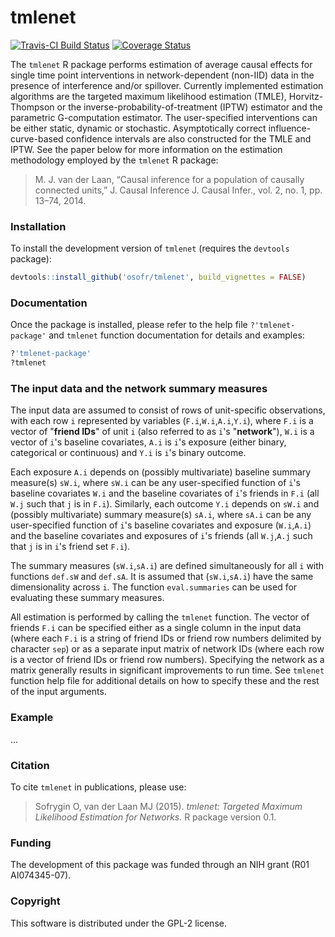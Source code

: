 tmlenet
==========


<!-- [![CRAN_Status_Badge](http://www.r-pkg.org/badges/version/tmlenet)](http://cran.r-project.org/package=tmlenet) -->
<!-- [![](http://cranlogs.r-pkg.org/badges/tmlenet)](http://cran.rstudio.com/web/packages/tmlenet/index.html) -->
[![Travis-CI Build Status](https://travis-ci.org/osofr/tmlenet.svg?branch=master)](https://travis-ci.org/osofr/tmlenet)
[![Coverage Status](https://coveralls.io/repos/osofr/tmlenet/badge.png?branch=master&service=github)](https://coveralls.io/r/osofr/tmlenet?branch=master)

The `tmlenet` R package performs estimation of average causal effects for single time point interventions in network-dependent (non-IID) data in the presence of interference and/or spillover. Currently implemented estimation algorithms are the targeted maximum likelihood estimation (TMLE), Horvitz-Thompson or the inverse-probability-of-treatment (IPTW) estimator and the parametric G-computation estimator. The user-specified interventions can be either static, dynamic or stochastic. Asymptotically correct influence-curve-based confidence intervals are also constructed for the TMLE and IPTW. See the paper below for more information on the estimation methodology employed by the `tmlenet` R package:

> M. J. van der Laan, “Causal inference for a population of causally connected units,” J. Causal Inference J. Causal Infer., vol. 2, no. 1, pp. 13–74, 2014.

### Installation

To install the development version of `tmlenet` (requires the `devtools` package):

```R
devtools::install_github('osofr/tmlenet', build_vignettes = FALSE)
```

### Documentation

Once the package is installed, please refer to the help file `?'tmlenet-package'` and `tmlenet` function documentation for details and examples:

```R
?'tmlenet-package'
?tmlenet
```

### The input data and the network summary measures

The input data are assumed to consist of rows of unit-specific observations, with each row `i` represented by variables (`F.i`,`W.i`,`A.i`,`Y.i`), where `F.i` is a vector of "__friend IDs__" of unit `i` (also referred to as `i`'s "__network__"), `W.i` is a vector of `i`'s baseline covariates, `A.i` is `i`'s exposure (either binary, categorical or continuous) and `Y.i` is `i`'s binary outcome. 

Each exposure `A.i` depends on (possibly multivariate) baseline summary measure(s) `sW.i`, where `sW.i` can be any user-specified function of `i`'s baseline covariates `W.i` and the baseline covariates of `i`'s friends in `F.i` (all `W.j` such that `j` is in `F.i`). Similarly, each outcome `Y.i` depends on `sW.i` and (possibly multivariate) summary measure(s) `sA.i`, where `sA.i` can be any user-specified function of `i`'s baseline covariates and exposure (`W.i`,`A.i`) and the baseline covariates and exposures of `i`'s friends (all `W.j`,`A.j` such that `j` is in `i`'s friend set `F.i`). 

The summary measures (`sW.i`,`sA.i`) are defined simultaneously for all `i` with functions `def.sW` and `def.sA`. It is assumed that (`sW.i`,`sA.i`) have the same dimensionality across `i`. The function `eval.summaries` can be used for evaluating these summary measures.

All estimation is performed by calling the `tmlenet` function. The vector of friends `F.i` can be specified either as a single column in the input data (where each `F.i` is a string of friend IDs or friend row numbers delimited by character `sep`) or as a separate input matrix of network IDs (where each row is a vector of friend IDs or friend row numbers). Specifying the network as a matrix generally results in significant improvements to run time. See `tmlenet` function help file for additional details on how to specify these and the rest of the input arguments.

### Example
...

### Citation
To cite `tmlenet` in publications, please use:
> Sofrygin O, van der Laan MJ (2015). *tmlenet: Targeted Maximum Likelihood Estimation for Networks.* R package version 0.1.

### Funding
The development of this package was funded through an NIH grant (R01 AI074345-07).

### Copyright
This software is distributed under the GPL-2 license.
